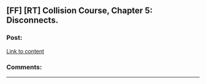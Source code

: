 ## [FF] [RT] Collision Course, Chapter 5: Disconnects.

### Post:

[Link to content](https://www.fanfiction.net/s/11338629/5/Collision-Course)

### Comments:

---

